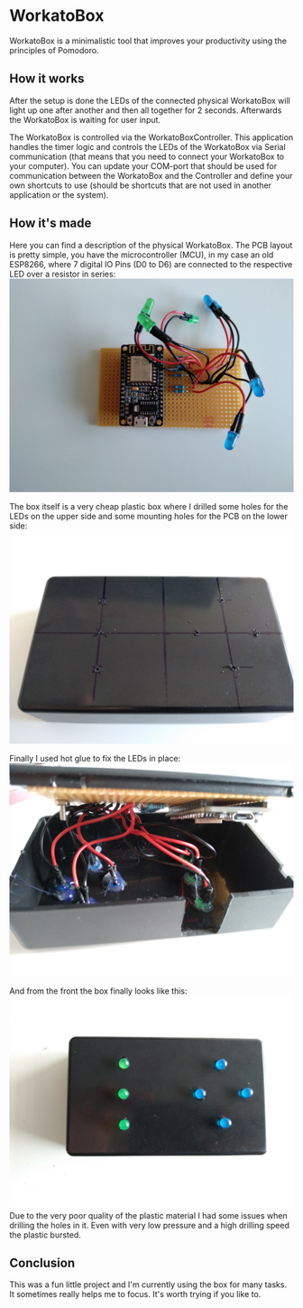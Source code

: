 # WorkatoBox
WorkatoBox is a minimalistic tool that improves your productivity using the principles of Pomodoro.

## How it works
After the setup is done the LEDs of the connected physical WorkatoBox will light up one after another and then all together for 2 seconds.
Afterwards the WorkatoBox is waiting for user input.

The WorkatoBox is controlled via the WorkatoBoxController.
This application handles the timer logic and controls the LEDs of the WorkatoBox via Serial communication (that means that you need to connect your WorkatoBox to your computer).
You can update your COM-port that should be used for communication between the WorkatoBox and the Controller and define your own shortcuts to use (should be shortcuts that are not used in another application or the system).

## How it's made
Here you can find a description of the physical WorkatoBox.
The PCB layout is pretty simple, you have the microcontroller (MCU), in my case an old ESP8266, where 7 digital IO Pins (D0 to D6) are connected to the respective LED over a resistor in series:
![PCB Design](https://github.com/tfreundo/WorkatoBox/blob/master/images/pcb.jpg)

The box itself is a very cheap plastic box where I drilled some holes for the LEDs on the upper side and some mounting holes for the PCB on the lower side:
![Box Design](https://github.com/tfreundo/WorkatoBox/blob/master/images/box_layout.jpg)

Finally I used hot glue to fix the LEDs in place:
![Box Design](https://github.com/tfreundo/WorkatoBox/blob/master/images/box_interior.jpg)

And from the front the box finally looks like this:
![Box Design](https://github.com/tfreundo/WorkatoBox/blob/master/images/box_exterior.jpg)
Due to the very poor quality of the plastic material I had some issues when drilling the holes in it. Even with very low pressure and a high drilling speed the plastic bursted.

## Conclusion
This was a fun little project and I'm currently using the box for many tasks.
It sometimes really helps me to focus.
It's worth trying if you like to.
